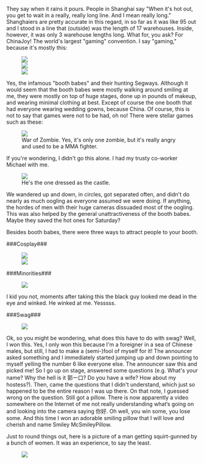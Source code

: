 <!-- layout: post
categories: 
- travel
- china
title: ChinaJoy
date: 2011-07-29
-->
They say when it rains it pours. People in Shanghai say "When it's hot out, you get to wait in a really, really long line. And I mean really long." Shanghaiers are pretty accurate in this regard, in so far as it was like 95 out and I stood in a line that (outside) was the length of 17 warehouses. Inside, however, it was only 3 warehouse lengths long. What for, you ask? For ChinaJoy! The world's largest "gaming" convention. I say "gaming," because it's mostly this:
<!-- more -->
<figure>
    <img src="/images/chinajoy-1.jpg"/><br/>
    <img src="/images/chinajoy-2.jpg"/><br/>
    <img src="/images/chinajoy-3.jpg"/>
</figure>

Yes, the infamous "booth babes" and their hunting Segways.  Although it would seem that the booth babes were mostly walking around smiling at me, they were mostly on top of huge stages, done up in pounds of makeup, and wearing minimal clothing at best. Except of course the one booth that had everyone wearing wedding gowns, because China. Of course, this is not to say that games were not to be had, oh no! There were stellar games such as these:

<figure>
    <img src="/images/chinajoy-4.jpg"/>
    <figcaption>
        War of Zombie. Yes, it's only one zombie, but it's really angry and used to be a MMA fighter.
    </figcaption>
</figure>

If you're wondering, I didn't go this alone. I had my trusty co-worker Michael with me. 

<figure>
    <img src="/images/chinajoy-5.jpg"/>
    <figcaption>
        He's the one dressed as the castle.
    </figcaption>
</figure>

We wandered up and down, in circles, got separated often, and didn't do nearly as much oogling as everyone assumed we were doing. If anything, the hordes of men with their huge cameras dissuaded most of the oogling. This was also helped by the general unattractiveness of the booth babes. Maybe they saved the hot ones for Saturday?

Besides booth babes, there were three ways to attract people to your booth.

###Cosplay###

<figure>
    <img src="/images/chinajoy-6.jpg"/><br/>
    <img src="/images/chinajoy-7.jpg"/>
</figure>


###Minorities###

<figure>
    <img src="/images/chinajoy-8.jpg"/>
</figure>

I kid you not, moments after taking this the black guy looked me dead in the eye and winked. He winked at me. Yesssss.

###Swag###

<figure>
    <img src="/images/chinajoy-9.jpg"/>
</figure>

Ok, so you might be wondering, what does this have to do with swag? Well, I won this. Yes, I only won this because I'm a foreigner in a sea of Chinese males, but still, I had to make a (semi-)fool of myself for it! The announcer asked something and I immediately started jumping up and down pointing to myself yelling the number 6 like everyone else. The announcer saw this and picked me! So I go up on stage, answered some questions (e.g. What's your name? Why the hell is it 郭一口? Do you have a wife? How about my hostess?). Then, came the questions that I didn't understand, which just so happened to be the entire reason I was up there. On that note, I guessed wrong on the question. Still got a pillow. There is now apparently a video somewhere on the Internet of me not really understanding what‘s going on and looking into the camera saying 你好. Oh well, you win some, you lose some. And this time I won an adorable smiling pillow that I will love and cherish and name Smiley McSmileyPillow.

Just to round things out, here is a picture of a man getting squirt-gunned by a bunch of women. It was an experience, to say the least.

<figure>
    <img src="/images/chinajoy-10.jpg"/>
</figure>